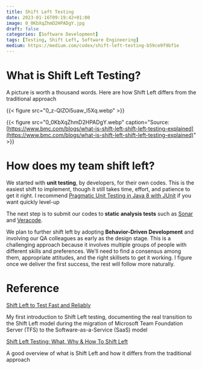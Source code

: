 ```yaml
---
title: Shift Left Testing
date: 2023-01-16T09:19:42+01:00
image: 0_0KbXqZhmD2HPADgY.jpg
draft: false
categories: [Software Development]
tags: [Testing, Shift Left, Software Engineering]
medium: https://medium.com/codex/shift-left-testing-b59ce9f9bf1e
---
```


# What is Shift Left Testing?

A picture is worth a thousand words. Here are how Shift Left differs from the traditional approach

{{< figure src="0_z-QIZOi5uaw_l5Xq.webp" >}}

{{< figure src="0_0KbXqZhmD2HPADgY.webp" caption="Source: [https://www.bmc.com/blogs/what-is-shift-left-shift-left-testing-explained](https://www.bmc.com/blogs/what-is-shift-left-shift-left-testing-explained)" >}}


# How does my team shift left?

We started with **unit testing**, by developers, for their own codes. This is the easiest shift to implement, though it still takes time, effort, and patience to get it right. I recommend [Pragmatic Unit Testing in Java 8 with JUnit](https://pragprog.com/titles/utj2/pragmatic-unit-testing-in-java-8-with-junit/) if you want quickly level-up

The next step is to submit our codes to **static analysis tests** such as [Sonar](https://www.sonarqube.org/) and [Veracode](https://www.veracode.com/).

We plan to further shift left by adopting **Behavior-Driven Development** and involving our QA colleagues as early as the design stage. This is a challenging approach because it involves multiple groups of people with different skills and preferences. We’ll need to find a consensus among them, appropriate attitudes, and the right skillsets to get it working. I figure once we deliver the first success, the rest will follow more naturally.

# Reference

[Shift Left to Test Fast and Reliably](https://www.youtube.com/watch?v=iJkI8PwlxR4&t=1s)

My first introduction to Shift Left testing, documenting the real transition to the Shift Left model during the migration of Microsoft Team Foundation Server (TFS) to the Software-as-a-Service (SaaS) model

[Shift Left Testing: What, Why & How To Shift Left](https://www.bmc.com/blogs/what-is-shift-left-shift-left-testing-explained)

A good overview of what is Shift Left and how it differs from the traditional approach

